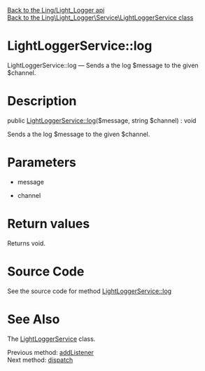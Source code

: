 [Back to the Ling/Light_Logger api](https://github.com/lingtalfi/Light_Logger/blob/master/doc/api/Ling/Light_Logger.md)<br>
[Back to the Ling\Light_Logger\Service\LightLoggerService class](https://github.com/lingtalfi/Light_Logger/blob/master/doc/api/Ling/Light_Logger/Service/LightLoggerService.md)


LightLoggerService::log
================



LightLoggerService::log — Sends a the log $message to the given $channel.




Description
================


public [LightLoggerService::log](https://github.com/lingtalfi/Light_Logger/blob/master/doc/api/Ling/Light_Logger/Service/LightLoggerService/log.md)($message, string $channel) : void




Sends a the log $message to the given $channel.




Parameters
================


- message

    

- channel

    


Return values
================

Returns void.








Source Code
===========
See the source code for method [LightLoggerService::log](https://github.com/lingtalfi/Light_Logger/blob/master/Service/LightLoggerService.php#L150-L153)


See Also
================

The [LightLoggerService](https://github.com/lingtalfi/Light_Logger/blob/master/doc/api/Ling/Light_Logger/Service/LightLoggerService.md) class.

Previous method: [addListener](https://github.com/lingtalfi/Light_Logger/blob/master/doc/api/Ling/Light_Logger/Service/LightLoggerService/addListener.md)<br>Next method: [dispatch](https://github.com/lingtalfi/Light_Logger/blob/master/doc/api/Ling/Light_Logger/Service/LightLoggerService/dispatch.md)<br>

